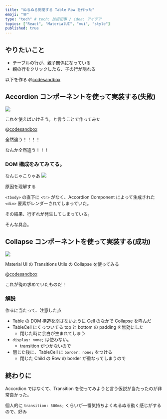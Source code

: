 ```yaml
---
title: "ぬるぬる開閉する Table Row を作った"
emoji: "🪗"
type: "tech" # tech: 技術記事 / idea: アイデア
topics: ["React", "MaterialUI", "mui", "style"]
published: true
---
```


## やりたいこと

- テーブルの行が、親子関係になっている
- 親の行をクリックしたら、子の行が隠れる

以下を作る
@[codesandbox](https://codesandbox.io/embed/mui-table-with-collapse-vzj0or?fontsize=14&hidenavigation=1&theme=dark)


## Accordion コンポーネントを使って実装する(失敗)

![](https://storage.googleapis.com/zenn-user-upload/3b1faf123bd5-20220919.gif)

これを使えばいけそう。と言うことで作ってみた

@[codesandbox](https://codesandbox.io/embed/epic-bessie-93o98o?fontsize=14&hidenavigation=1&theme=dark)

全然違う！！！！

なんか全然違う！！！

### DOM 構成をみてみてる。

なんじゃこりゃあ
![](https://storage.googleapis.com/zenn-user-upload/3a8b1106c9f6-20220919.png)

原因を理解する

`<tbody>` の直下に `<tr>` がなく、Accordion Component によって生成された `<div>` 要素がレンダーされてしまっていた。

その結果、行ずれが発生してしまっている。

そんな具合。

## Collapse コンポーネントを使って実装する(成功)

![](https://storage.googleapis.com/zenn-user-upload/8ce442a8ce21-20220919.gif)

Material UI の Transitions Utils の Collapse を使ってみる

@[codesandbox](https://codesandbox.io/embed/mui-table-with-collapse-vzj0or?fontsize=14&hidenavigation=1&theme=dark)

これが俺の求めていたものだ！

### 解説

作るに当たって、注意した点

- Table の DOM 構造を崩さないように Cell のなかで Collapse を呼んだ
- TableCell にくっついてる top と bottom の padding を無効にした
  - 閉じた時に余白が生まれてしまう
- `display: none;` は使わない。
  - transition がつかないので
- 閉じた後に、TableCell に `border: none;` をつける
  - 閉じた Child の Row の border が重なってしまうので

## 終わりに

Accordion ではなくて、Transition を使ってみようと言う仮説が当たったのが非常良かった。

個人的に `transition: 500ms;` くらいが一番気持ちよくぬるぬる動く感じがするので、好み
